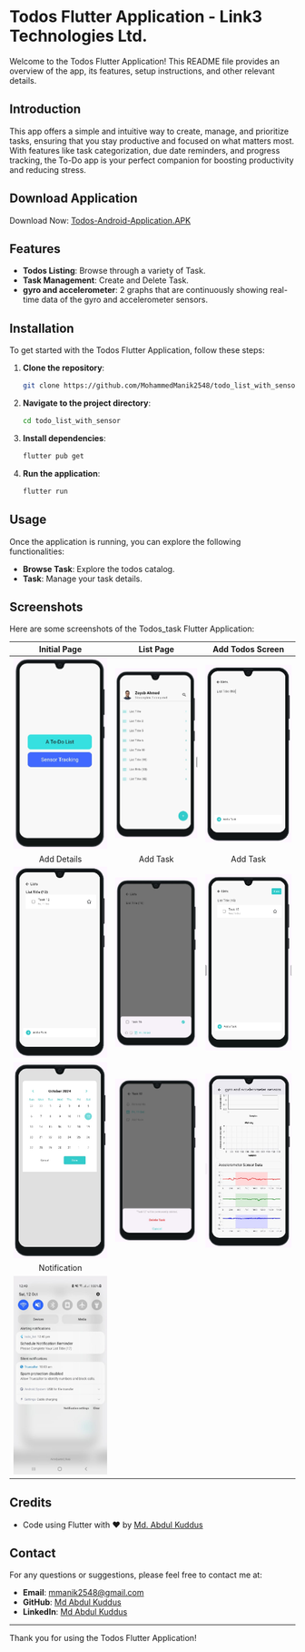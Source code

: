 # Todos Flutter Application - Link3 Technologies Ltd.


Welcome to the Todos Flutter Application! This README file provides an overview of the app, its features, setup instructions, and other relevant details.

## Introduction

This app offers a simple and intuitive way to create, manage, and prioritize tasks, ensuring that you stay productive and focused on what matters most. With features like task categorization, due date reminders, and progress tracking, the To-Do app is your perfect companion for boosting productivity and reducing stress.
## Download Application

Download Now: [Todos-Android-Application.APK](https://drive.google.com/file/d/1D5aWF56QnCgRWV_X3GR2X5wrAbYxMgch/view?usp=sharing)

## Features

- **Todos Listing**: Browse through a variety of Task.
- **Task Management**: Create and Delete Task.
- **gyro and accelerometer**: 2 graphs that are continuously showing real-time data of the gyro and accelerometer sensors.

## Installation

To get started with the Todos Flutter Application, follow these steps:

1. **Clone the repository**:
   ```bash
   git clone https://github.com/MohammedManik2548/todo_list_with_sensor.git
   ```
2. **Navigate to the project directory**:
   ```bash
   cd todo_list_with_sensor
   ```
3. **Install dependencies**:
   ```bash
   flutter pub get
   ```
4. **Run the application**:
   ```bash
   flutter run
   ```

## Usage

Once the application is running, you can explore the following functionalities:

- **Browse Task**: Explore the todos catalog.
- **Task**: Manage your task details.


## Screenshots

Here are some screenshots of the Todos_task Flutter Application:

|                                                        Initial Page                                                        |                                                        List Page                                                        |                                                     Add Todos Screen                                                    |
|:--------------------------------------------------------------------------------------------------------------------------:|:-----------------------------------------------------------------------------------------------------------------------:|:-----------------------------------------------------------------------------------------------------------------------:|
| <img src="https://github.com/MohammedManik2548/todo_list_with_sensor/blob/master/screenshots/inital_page.png" width="250"> | <img src="https://github.com/MohammedManik2548/todo_list_with_sensor/blob/master/screenshots/list_page.png" width="250"> | <img src="https://github.com/MohammedManik2548/todo_list_with_sensor/blob/master/screenshots/add_title.png" width="250"> |
|                                                        Add Details                                                         |                                                         Add Task                                                        |                                                         Add Task                                                        |
| <img src="https://github.com/MohammedManik2548/todo_list_with_sensor/blob/master/screenshots/add_details.png" width="250"> | <img src="https://github.com/MohammedManik2548/todo_list_with_sensor/blob/master/screenshots/add_task.png" width="250"> | <img src="https://github.com/MohammedManik2548/todo_list_with_sensor/blob/master/screenshots/add_page.png" width="250"> |
|  <img src="https://github.com/MohammedManik2548/todo_list_with_sensor/blob/master/screenshots/calender.png" width="250">   |<img src="https://github.com/MohammedManik2548/todo_list_with_sensor/blob/master/screenshots/delete_page.png" width="250">|  <img src="https://github.com/MohammedManik2548/todo_list_with_sensor/blob/master/screenshots/acceler_page.png" width="250">|
|                                                        Notification                                                        |
|  <img src="https://github.com/MohammedManik2548/todo_list_with_sensor/blob/master/screenshots/notification.jpeg" width="250">  |

## Credits
- Code using Flutter with ❤️ by [Md. Abdul Kuddus](https://github.com/MohammedManik2548)

## Contact

For any questions or suggestions, please feel free to contact me at:

- **Email**: [mmanik2548@gmail.com](mailto:mmanik2548@gmail.com)
- **GitHub**: [Md Abdul Kuddus](https://github.com/MohammedManik2548)
- **LinkedIn**: [Md Abdul Kuddus](https://www.linkedin.com/in/md-abdul-kuddus-916091204/)

---

Thank you for using the Todos Flutter Application!
